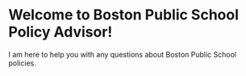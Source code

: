 # Welcome to Boston Public School Policy Advisor!

I am here to help you with any questions about Boston Public School policies.
